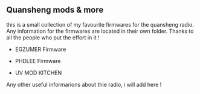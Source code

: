 <h2>Quansheng mods & more</h2>

this is a small collection of my favourite firmwares for the quansheng radio.
Any information for the firmwares are located in their own folder. Thanks to all the people who put the effort in it !<br>



- EGZUMER Firmware

- PHDLEE Firmware

- UV MOD KITCHEN

Any other useful informarions about thie radio, i will add here !
